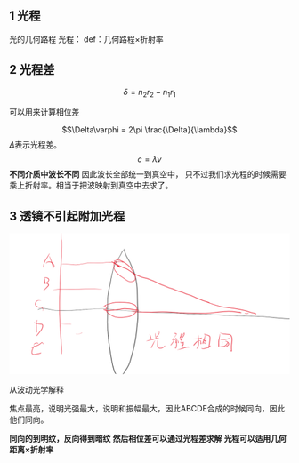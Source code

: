 
## 1 光程  

光的几何路程 
光程：
def：几何路程×折射率

## 2 光程差  

$$\delta = n_2r_2 - n_1r_1$$

可以用来计算相位差

$$\Delta\varphi = 2\pi \frac{\Delta}{\lambda}$$
$\Delta$表示光程差。
$$c=\lambda\nu $$
**不同介质中波长不同**
因此波长全部统一到真空中，
只不过我们求光程的时候需要乘上折射率。相当于把波映射到真空中去求了。


## 3 透镜不引起附加光程  


![Alt text](image-7.png)

从波动光学解释

焦点最亮，说明光强最大，说明和振幅最大，因此ABCDE合成的时候同向，因此他们同向。

**同向的到明纹，反向得到暗纹**
**然后相位差可以通过光程差求解**
**光程可以适用几何距离×折射率**
